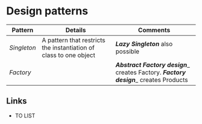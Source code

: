 # Design patterns

| Pattern     | Details                                                           | Comments                                                                               |
|-------------|-------------------------------------------------------------------|----------------------------------------------------------------------------------------|
| _Singleton_ | A pattern that restricts the instantiation of class to one object | _**Lazy Singleton**_ also possible                                                     |
| _Factory_   |                                                                   | _**Abstract Factory design**__ creates Factory. _**Factory design**__ creates Products |

## Links

- TO LIST
